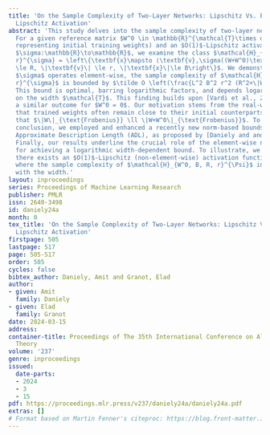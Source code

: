 ```yaml
---
title: 'On the Sample Complexity of Two-Layer Networks: Lipschitz Vs. Element-Wise
  Lipschitz Activation'
abstract: 'This study delves into the sample complexity of two-layer neural networks.
  For a given reference matrix $W^0 \in \mathbb{R}^{\mathcal{T}\times d}$ (typically
  representing initial training weights) and an $O(1)$-Lipschitz activation function
  $\sigma:\mathbb{R}\to\mathbb{R}$, we examine the class $\mathcal{H}_{W^0, B, R,
  r}^{\sigma} = \left\{\textbf{x}\mapsto ⟨\textbf{v},\sigma((W+W^0)\textbf{x})⟩: \|W\|_{\text{Frobenius}}
  \le R, \|\textbf{v}\| \le r, \|\textbf{x}\|\le B\right\}$. We demonstrate that when
  $\sigma$ operates element-wise, the sample complexity of $\mathcal{H}_{W^0, B, R,
  r}^{\sigma}$ is bounded by $\tilde O \left(\frac{L^2 B^2 r^2 (R^2+\|W\|^2_{\text{Spectral}})}{\epsilon^2}\right)$.
  This bound is optimal, barring logarithmic factors, and depends logarithmically
  on the width $\mathcal{T}$. This finding builds upon [Vardi et al., 2022], who established
  a similar outcome for $W^0 = 0$. Our motivation stems from the real-world observation
  that trained weights often remain close to their initial counterparts, implying
  that $\|W\|_{\text{Frobenius}} \ll \|W+W^0\|_{\text{Frobenius}}$. To arrive at our
  conclusion, we employed and enhanced a recently new norm-based bounds method, the
  Approximate Description Length (ADL), as proposed by [Daniely and and Granot, 2019].
  Finally, our results underline the crucial role of the element-wise nature of $\sigma$
  for achieving a logarithmic width-dependent bound. To illustrate, we prove that
  there exists an $O(1)$-Lipschitz (non-element-wise) activation function $\Psi:\mathbb{R}^{\mathcal{T}}\to\mathbb{R}^{\mathcal{T}}$
  where the sample complexity of $\mathcal{H}_{W^0, B, R, r}^{\Psi}$ increases linearly
  with the width.'
layout: inproceedings
series: Proceedings of Machine Learning Research
publisher: PMLR
issn: 2640-3498
id: daniely24a
month: 0
tex_title: 'On the Sample Complexity of Two-Layer Networks: Lipschitz Vs. Element-Wise
  Lipschitz Activation'
firstpage: 505
lastpage: 517
page: 505-517
order: 505
cycles: false
bibtex_author: Daniely, Amit and Granot, Elad
author:
- given: Amit
  family: Daniely
- given: Elad
  family: Granot
date: 2024-03-15
address:
container-title: Proceedings of The 35th International Conference on Algorithmic Learning
  Theory
volume: '237'
genre: inproceedings
issued:
  date-parts:
  - 2024
  - 3
  - 15
pdf: https://proceedings.mlr.press/v237/daniely24a/daniely24a.pdf
extras: []
# Format based on Martin Fenner's citeproc: https://blog.front-matter.io/posts/citeproc-yaml-for-bibliographies/
---
```

